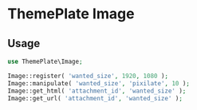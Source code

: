 # ThemePlate Image

## Usage

```php
use ThemePlate\Image;

Image::register( 'wanted_size', 1920, 1080 );
Image::manipulate( 'wanted_size', 'pixilate', 10 );
Image::get_html( 'attachment_id', 'wanted_size' );
Image::get_url( 'attachment_id', 'wanted_size' );
```
